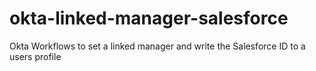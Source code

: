 # okta-linked-manager-salesforce
Okta Workflows to set a linked manager and write the Salesforce ID to a users profile
